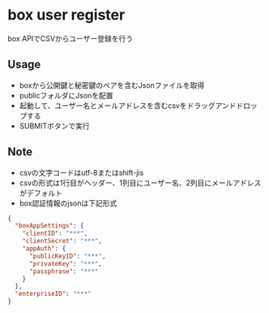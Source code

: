 # box user register

box APIでCSVからユーザー登録を行う

## Usage

* boxから公開鍵と秘密鍵のペアを含むJsonファイルを取得
* publicフォルダにJsonを配置
* 起動して、ユーザー名とメールアドレスを含むcsvをドラッグアンドドロップする
* SUBMITボタンで実行

## Note

* csvの文字コードはutf-8またはshift-jis
* csvの形式は1行目がヘッダー、1列目にユーザー名、2列目にメールアドレスがデフォルト
* box認証情報のjsonは下記形式

```json
{
  "boxAppSettings": {
    "clientID": "***",
    "clientSecret": "***",
    "appAuth": {
      "publicKeyID": "***",
      "privateKey": "***",
      "passphrase": "***"
    }
  },
  "enterpriseID": "***"
}
```
